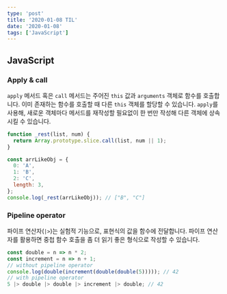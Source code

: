 ```yaml
---
type: 'post'
title: '2020-01-08 TIL'
date: '2020-01-08'
tags: ['JavaScript']
---
```


## JavaScript

### Apply & call

`apply` 메서드 혹은 `call` 메서드는 주어진 `this` 값과 `arguments` 객체로 함수를 호출합니다. 이미 존재하는 함수를 호출할 때 다른 `this` 객체를 할당할 수 있습니다. `apply`를 사용해, 새로운 객체마다 메서드를 재작성할 필요없이 한 번만 작성해 다른 객체에 상속시킬 수 있습니다.

```javascript
function _rest(list, num) {
  return Array.prototype.slice.call(list, num || 1);
}

const arrLikeObj = {
  0: 'A',
  1: 'B',
  2: 'C',
  length: 3,
};
console.log(_rest(arrLikeObj)); // ["B", "C"]
```

### Pipeline operator

파이프 연산자(`|>`)는 실험적 기능으로, 표현식의 값을 함수에 전달합니다. 파이프 연산자를 활용하면 중첩 함수 호출을 좀 더 읽기 좋은 형식으로 작성할 수 있습니다.

```javascript
const double = n => n * 2;
const increment = n => n + 1;
// without pipeline operator
console.log(double(increment(double(double(5))))); // 42
// with pipeline operator
5 |> double |> double |> increment |> double; // 42
```
